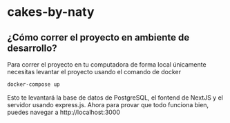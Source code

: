 # cakes-by-naty

## ¿Cómo correr el proyecto en ambiente de desarrollo?

Para correr el proyecto en tu computadora de forma local únicamente necesitas levantar el proyecto usando el comando de docker

```bash
docker-compose up
```

Esto te levantará la base de datos de PostgreSQL, el fontend de NextJS y el servidor usando express.js.
Ahora para provar que todo funciona bien, puedes navegar a http://localhost:3000
